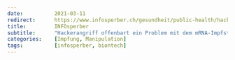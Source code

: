 ```yaml
---
date:          2021-03-11
redirect:      https://www.infosperber.ch/gesundheit/public-health/hackerangriff-offenbart-ein-problem-mit-dem-mrna-impfstoff/
title:         INFOsperber
subtitle:      "Hackerangriff offenbart ein Problem mit dem mRNA-Impfstoff"
categories:    [Impfung, Manipulation]
tags:          [infosperber, biontech]
---
```

